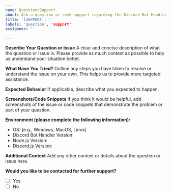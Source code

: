 ```yaml
---
name: Question/Support
about: Ask a question or seek support regarding the Discord Bot Handler
title: '[SUPPORT]: '
labels: 'question', 'support'
assignees: ''

---
```


**Describe Your Question or Issue**
A clear and concise description of what the question or issue is. Please provide as much context as possible to help us understand your situation better.

**What Have You Tried?**
Outline any steps you have taken to resolve or understand the issue on your own. This helps us to provide more targeted assistance.

**Expected Behavior**
If applicable, describe what you expected to happen.

**Screenshots/Code Snippets**
If you think it would be helpful, add screenshots of the issue or code snippets that demonstrate the problem or part of your question.

**Environment (please complete the following information):**
- OS: [e.g., Windows, MacOS, Linux]
- Discord Bot Handler Version:
- Node.js Version:
- Discord.js Version:

**Additional Context**
Add any other context or details about the question or issue here.

**Would you like to be contacted for further support?**
- [ ] Yes
- [ ] No
